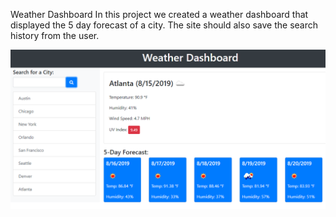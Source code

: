 Weather Dashboard
In this project we created a weather dashboard that displayed the 5 day forecast of a city. The site should also save the search history from the user.

<img src="06-server-side-apis-homework-demo.png"></img>

